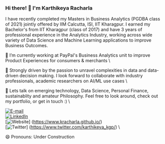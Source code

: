 ### Hi there! :wave: I'm Karthikeya Racharla


I have recently completed my Masters in Business Analytics (PGDBA class of 2021) jointly offered by IIM Calcutta, ISI, IIT Kharagpur. I earned my Bachelor's from IIT Kharagpur (class of 2017) and have 3 years of professional experience in the Analytics Industry, working across wide variety of Data Science and Machine Learning applications to improve Business Outcomes.


🔭 I’m currently working at PayPal's Business Analytics unit to improve Product Experiences for consumers & merchants \

🌱 Strongly driven by the passion to unravel complexities in data and data-driven decision making. I look forward to collaborate with industry professionals, academic researchers on AI/ML use cases \

💬 Lets talk on emerging technology, Data Science, Personal Finance, sustainablity and amateur Philosophy. Feel free to look around, check out my portfolio, or get in touch :) \

[![E-mail](https://img.shields.io/badge/Gmail-racharlakba2021@email.iimcal.ac.in-%23EA4335?logo=Gmail)](mailto:racharlakba2021@email.iimcal.ac.in) \
[![LinkedIn](https://img.shields.io/badge/LinkedIn-Karthikeya%20Racharla-blue?logo=LinkedIn)](https://www.linkedin.com/in/karthikeyaracharla/) \
[![Website](https://img.shields.io/badge/Website-kracharla.github.io-%234285F4?logo=GoogleChrome)] (https://www.kracharla.github.io/) \
[![Twitter](https://img.shields.io/badge/Twitter-karthikeya_kgp-%231DA1F2?style=flat-square&logo=twitter)] (https://www.twitter.com/karthikeya_kgp/) \


😄 Pronouns: Under Construction
